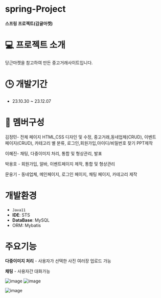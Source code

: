 # spring-Project

#### 스프링 프로젝트(감귤마켓)

# 💻 프로젝트 소개
당근마켓을 참고하여 만든 중고거래사이트입니다.

# 🕒 개발기간
* 23.10.30 ~ 23.12.07

# 👥 멤버구성
김정민- 전체 페이지 HTML,CSS 디자인 및 수정, 중고거래,동네업체(CRUD),  이벤트페이지(CRUD), 카테고리 별 분류, 로그인,회원가입,아이디/비밀번호 찾기 PPT제작

이혜진- 채팅, 다중이미지 처리, 통합 및 형상관리, 발표

박용호 - 회원가입, 알바, 이벤트페이지 제작, 통합 및 형상관리

문웅기 - 동네업체, 메인페이지, 로그인 페이지, 채팅 페이지, 카테고리 제작

# 개발환경
* `Java11`
* **IDE**: STS
* **DataBase**: MySQL
* ORM: Mybatis

# 주요기능
**다중이미지 처리** - 사용자가 선택한 사진 여러장 업로드 가능

**채팅** - 사용자간 대화가능       

![image](https://github.com/moonwg09/spring-Project/assets/103355252/0ce19a66-7a7f-46d4-bfec-4c679ca14382)  ![image](https://github.com/moonwg09/spring-Project/assets/103355252/3af3edd2-13a3-44a8-8261-bf98957c85e2)

![image](https://github.com/JungMin25/Market/assets/155709583/4bc0d9af-2853-459b-82ae-c0c6bed9db8c)



